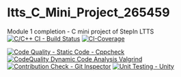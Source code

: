 # ltts_C_Mini_Project_265459
Module 1 completion - C mini project of StepIn LTTS
[![C/C++ CI - Build Status](https://github.com/geek-gopi/C_Mini_Project_265459/actions/workflows/c-cpp.yml/badge.svg)](https://github.com/geek-gopi/C_Mini_Project_265459/actions/workflows/c-cpp.yml)
[![CI-Coverage](https://github.com/geek-gopi/C_Mini_Project_265459/actions/workflows/gcov.yml/badge.svg)](https://github.com/geek-gopi/C_Mini_Project_265459/actions/workflows/gcov.yml)

[![Code Quality - Static Code - Cppcheck](https://github.com/geek-gopi/C_Mini_Project_265459/actions/workflows/cppcheck.yml/badge.svg)](https://github.com/geek-gopi/C_Mini_Project_265459/actions/workflows/cppcheck.yml)
[![CodeQuality Dynamic Code Analysis Valgrind](https://github.com/geek-gopi/C_Mini_Project_265459/actions/workflows/CodeQuality_Dynamic.yml/badge.svg)](https://github.com/geek-gopi/C_Mini_Project_265459/actions/workflows/CodeQuality_Dynamic.yml)
[![Contribution Check - Git Inspector](https://github.com/geek-gopi/C_Mini_Project_265459/actions/workflows/gitinspector.yml/badge.svg)](https://github.com/geek-gopi/C_Mini_Project_265459/actions/workflows/gitinspector.yml)
[![Unit Testing - Unity](https://github.com/geek-gopi/C_Mini_Project_265459/actions/workflows/unity.yml/badge.svg)](https://github.com/geek-gopi/C_Mini_Project_265459/actions/workflows/unity.yml)
